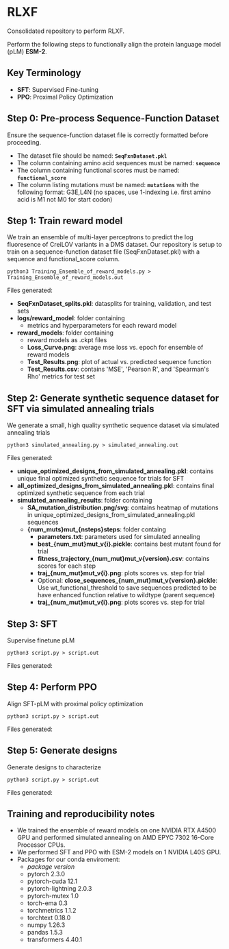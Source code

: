 # RLXF  
Consolidated repository to perform RLXF.  

Perform the following steps to functionally align the protein language model (pLM) **ESM-2**.

## Key Terminology  
- **SFT**: Supervised Fine-tuning  
- **PPO**: Proximal Policy Optimization

## Step 0: Pre-process Sequence-Function Dataset  
Ensure the sequence-function dataset file is correctly formatted before proceeding.
- The dataset file should be named: **`SeqFxnDataset.pkl`**  
- The column containing amino acid sequences must be named: **`sequence`**  
- The column containing functional scores must be named: **`functional_score`**
- The column listing mutations must be named: **`mutations`** with the following format: G3E,L4N (no spaces, use 1-indexing i.e. first amino acid is M1 not M0 for start codon)

## Step 1: Train reward model
We train an ensemble of multi-layer perceptrons to predict the log fluoresence of CreiLOV variants in a DMS dataset. Our repository is setup to train on a sequence-function dataset file (SeqFxnDataset.pkl) with a sequence and functional_score column.

```python3 Training_Ensemble_of_reward_models.py > Training_Ensemble_of_reward_models.out```

Files generated:
- **SeqFxnDataset_splits.pkl**: datasplits for training, validation, and test sets
- **logs/reward_model**: folder containing
  - metrics and hyperparameters for each reward model
- **reward_models**: folder containing
  - reward models as .ckpt files
  - **Loss_Curve.png**: average mse loss vs. epoch for ensemble of reward models
  - **Test_Results.png**: plot of actual vs. predicted sequence function
  - **Test_Results.csv**: contains 'MSE', 'Pearson R', and 'Spearman's Rho' metrics for test set

## Step 2: Generate synthetic sequence dataset for SFT via simulated annealing trials
We generate a small, high quality synthetic sequence dataset via simulated annealing trials

```python3 simulated_annealing.py > simulated_annealing.out```

Files generated:
- **unique_optimized_designs_from_simulated_annealing.pkl**: contains unique final optimized synthetic sequence for trials for SFT
- **all_optimized_designs_from_simulated_annealing.pkl**: contains final optimized synthetic sequence from each trial
- **simulated_annealing_results**: folder containing
  - **SA_mutation_distribution.png/svg**: contains heatmap of mutations in unique_optimized_designs_from_simulated_annealing.pkl sequences
  - **{num_muts}mut_{nsteps}steps**: folder containg
    - **parameters.txt**: parameters used for simulated annealing
    - **best_{num_mut}mut_v{i}.pickle**: contains best mutant found for trial
    - **fitness_trajectory_{num_mut}mut_v{version}.csv**: contains scores for each step
    - **traj_{num_mut}mut_v{i}.png**: plots scores vs. step for trial
    - Optional: **close_sequences_{num_mut}mut_v{version}.pickle**: Use wt_functional_threshold to save sequences predicted to be have enhanced function relative to wildtype (parent sequence)
    - **traj_{num_mut}mut_v{i}.png**: plots scores vs. step for trial
  
## Step 3: SFT
Supervise finetune pLM

```python3 script.py > script.out```

Files generated:

## Step 4: Perform PPO
Align SFT-pLM with proximal policy optimization

```python3 script.py > script.out```

Files generated:

## Step 5: Generate designs
Generate designs to characterize

```python3 script.py > script.out```

Files generated:

## Training and reproducibility notes
- We trained the ensemble of reward models on one NVIDIA RTX A4500 GPU and performed simulated annealing on AMD EPYC 7302 16-Core Processor CPUs.
- We performed SFT and PPO with ESM-2 models on 1 NVIDIA L40S GPU.
- Packages for our conda enviroment:
  - *package*                 *version*
  - pytorch                   2.3.0
  - pytorch-cuda              12.1
  - pytorch-lightning         2.0.3
  - pytorch-mutex             1.0
  - torch-ema                 0.3
  - torchmetrics              1.1.2
  - torchtext                 0.18.0
  - numpy                     1.26.3
  - pandas                    1.5.3
  - transformers              4.40.1
